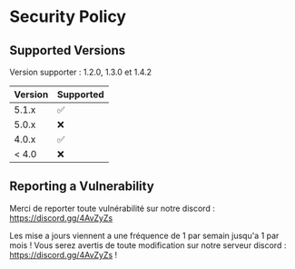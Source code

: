# Security Policy

## Supported Versions

Version supporter : 1.2.0, 1.3.0 et 1.4.2

| Version | Supported          |
| ------- | ------------------ |
| 5.1.x   | :white_check_mark: |
| 5.0.x   | :x:                |
| 4.0.x   | :white_check_mark: |
| < 4.0   | :x:                |

## Reporting a Vulnerability

Merci de reporter toute vulnérabilité sur notre discord : https://discord.gg/4AvZyZs

Les mise a jours viennent a une fréquence de 1 par semain jusqu'a 1 par mois !
Vous serez avertis de toute modification sur notre serveur discord : https://discord.gg/4AvZyZs !
